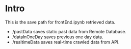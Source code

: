# Intro
This is the save path for frontEnd.ipynb retrieved data.

- /pastData saves static past data from Remote Database.
- /dataInOneDay saves previous one day data.
- /realtimeData saves real-time crawled data from API.
